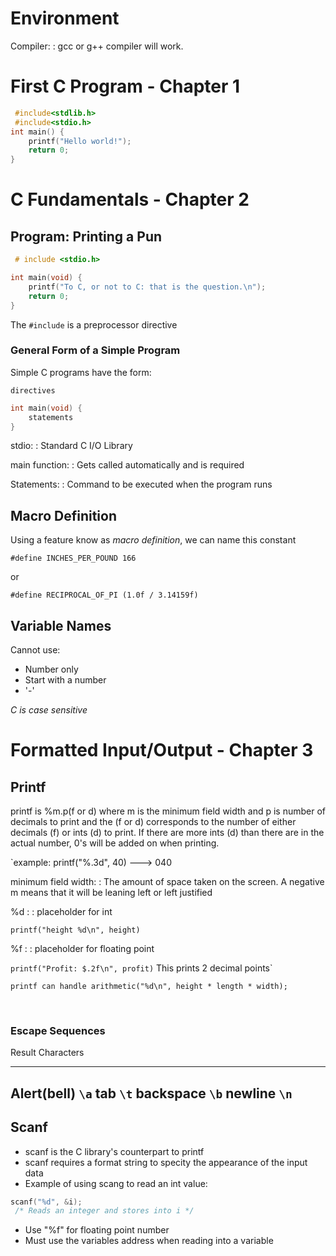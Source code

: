 # Environment

Compiler:
  : gcc or g++ compiler will work.

# First C Program - Chapter 1

~~~c
 #include<stdlib.h>
 #include<stdio.h>
int main() {
    printf("Hello world!");
    return 0;
}
~~~

# C Fundamentals - Chapter 2

## Program: Printing a Pun

~~~c
 # include <stdio.h>

int main(void) {
    printf("To C, or not to C: that is the question.\n");
    return 0;
}
~~~

The `#include` is a preprocessor directive

### General Form of a Simple Program

Simple C programs have the form:

    directives

~~~c
int main(void) {
    statements
}
~~~

stdio:
  : Standard C I/O Library

main function:
  : Gets called automatically and is required

Statements:
  : Command to be executed when the program runs



## Macro Definition

Using a feature know as *macro definition*, we can name this constant

`#define INCHES_PER_POUND 166`

or

`#define RECIPROCAL_OF_PI (1.0f / 3.14159f)`

## Variable Names

Cannot use:

 * Number only
 * Start with a number
 * '-'

*C is case sensitive*

# Formatted Input/Output - Chapter 3

## Printf
printf is %m.p(f or d) where m is the minimum field width and p is number of decimals
to print and the (f or d) corresponds to the number of either decimals (f) or
ints (d) to print. If there are more ints (d) than there are in the actual
number, 0's will be added on when printing.

`example: printf("%.3d", 40)  --->   040

minimum field width:
  : The amount of space taken on the screen. A negative m means that it will be
    leaning left or left justified

%d :
  : placeholder for int

`printf("height %d\n", height)`

%f :
  : placeholder for floating point

`printf("Profit: $.2f\n", profit)`  This prints 2 decimal points`

`printf can handle arithmetic("%d\n", height * length * width);`

&nbsp;

### Escape Sequences

 Result      Characters
 ------      ---------
 Alert(bell) `\a`
 tab         `\t`
 backspace   `\b`
 newline     `\n`
 ----------------


## Scanf

 * scanf is the C library's counterpart to printf
 * scanf requires a format string to specity the appearance of the input data
 * Example of using scang to read an int value:

~~~c
scanf("%d", &i);
 /* Reads an integer and stores into i */
~~~

 * Use "%f" for floating point number
 * Must use the variables address when reading into a variable
